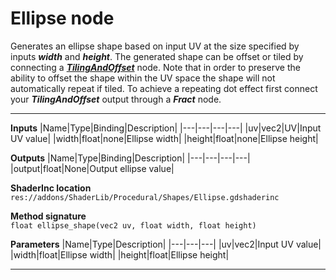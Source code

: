 # Ellipse node
Generates an ellipse shape based on input UV at the size specified by inputs <b><i>width</i></b> and <b><i>height</i></b>. The generated shape can be offset or tiled by connecting a <b><i>[TilingAndOffset](/documentation/Nodes/UV/TilingAndOffset.md)</i></b> node. Note that in order to preserve the ability to offset the shape within the UV space the shape will not automatically repeat if tiled. To achieve a repeating dot effect first connect your <b><i>TilingAndOffset</i></b> output through a <b><i>Fract</i></b> node.
<hr>

**Inputs**
|Name|Type|Binding|Description|
|---|---|---|---|
|uv|vec2|UV|Input UV value|
|width|float|none|Ellipse width|
|height|float|none|Ellipse height|
  
**Outputs**
|Name|Type|Binding|Description|
|---|---|---|---|
|output|float|None|Output ellipse value|

**ShaderInc location**
<br>`res://addons/ShaderLib/Procedural/Shapes/Ellipse.gdshaderinc`

**Method signature**
<br>`float ellipse_shape(vec2 uv, float width, float height)`

**Parameters**
|Name|Type|Description|
|---|---|---|
|uv|vec2|Input UV value|
|width|float|Ellipse width|
|height|float|Ellipse height|
___